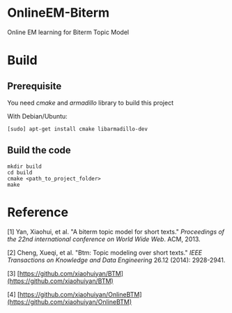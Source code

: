 # OnlineEM-Biterm
Online EM learning for Biterm Topic Model
# Build
## Prerequisite
You need *cmake* and *armadillo* library to build this project

With Debian/Ubuntu:
```
[sudo] apt-get install cmake libarmadillo-dev
```
## Build the code
```
mkdir build
cd build
cmake <path_to_project_folder>
make
```
# Reference
[1] Yan, Xiaohui, et al. "A biterm topic model for short texts." *Proceedings of the 22nd international conference on World Wide Web*. ACM, 2013.

[2] Cheng, Xueqi, et al. "Btm: Topic modeling over short texts." *IEEE Transactions on Knowledge and Data Engineering* 26.12 (2014): 2928-2941.

[3] [https://github.com/xiaohuiyan/BTM](https://github.com/xiaohuiyan/BTM)

[4] [https://github.com/xiaohuiyan/OnlineBTM](https://github.com/xiaohuiyan/OnlineBTM)
